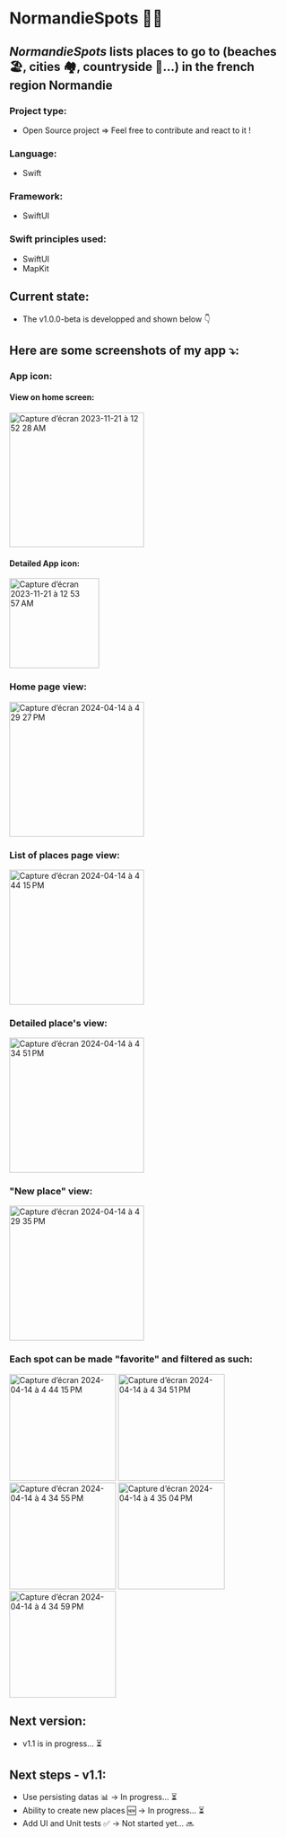 #  NormandieSpots 🥾🧭

## *NormandieSpots* lists places to go to (beaches 🏖️, cities 🏘️, countryside 🐄...) in the french region Normandie

### Project type:
- Open Source project => Feel free to contribute and react to it !

### Language:
- Swift

### Framework:
- SwiftUI

### Swift principles used:
- SwiftUI
- MapKit

## Current state:
- The v1.0.0-beta is developped and shown below 👇

## Here are some screenshots of my app ⤵️:

### App icon:
#### View on home screen:
<img width="240" alt="Capture d’écran 2023-11-21 à 12 52 28 AM" src="https://github.com/doriandevtech/NormandieSpots/assets/61510923/86b50362-bd15-4ebf-9504-70d0983b44ae">

#### Detailed App icon:
<img width="160" alt="Capture d’écran 2023-11-21 à 12 53 57 AM" src="https://github.com/doriandevtech/NormandieSpots/assets/61510923/84cd0f53-1969-4d97-85e3-b3143fbdc701">

### Home page view:
<img width="240" alt="Capture d’écran 2024-04-14 à 4 29 27 PM" src="https://github.com/doriandevtech/NormandieSpots/assets/61510923/2dbee659-1172-450c-820e-6a627d9f1c48">

### List of places page view:
<img width="240" alt="Capture d’écran 2024-04-14 à 4 44 15 PM" src="https://github.com/doriandevtech/NormandieSpots/assets/61510923/170db6b3-49cf-4adb-9f96-ae09351d51a7">

### Detailed place's view:
<img width="240" alt="Capture d’écran 2024-04-14 à 4 34 51 PM" src="https://github.com/doriandevtech/NormandieSpots/assets/61510923/71870383-87b6-4c83-831d-101bcc337df0">

### "New place" view:
<img width="240" alt="Capture d’écran 2024-04-14 à 4 29 35 PM" src="https://github.com/doriandevtech/NormandieSpots/assets/61510923/77e106e5-288b-4343-adb4-3ebdda136fb3">

###  Each spot can be made "favorite" and filtered as such:
<img width="190" alt="Capture d’écran 2024-04-14 à 4 44 15 PM" src="https://github.com/doriandevtech/NormandieSpots/assets/61510923/f9302797-f600-43a4-9a52-3248e9bfc1a0">
<img width="190" alt="Capture d’écran 2024-04-14 à 4 34 51 PM" src="https://github.com/doriandevtech/NormandieSpots/assets/61510923/6275116b-85ba-458c-a8f7-442f2ad1538b">
<img width="190" alt="Capture d’écran 2024-04-14 à 4 34 55 PM" src="https://github.com/doriandevtech/NormandieSpots/assets/61510923/a5164091-e476-4d44-ba50-52b4adf6e975">
<img width="190" alt="Capture d’écran 2024-04-14 à 4 35 04 PM" src="https://github.com/doriandevtech/NormandieSpots/assets/61510923/f1a45c37-5488-4e12-9c9e-6f9fe3729ee4">
<img width="190" alt="Capture d’écran 2024-04-14 à 4 34 59 PM" src="https://github.com/doriandevtech/NormandieSpots/assets/61510923/f1362cd9-57c6-4c9c-8dcb-71c7a5f4d23a">

## Next version:
- v1.1 is in progress... ⏳

## Next steps - v1.1:
- Use persisting datas 📊 -> In progress... ⏳
- Ability to create new places 🆕 -> In progress... ⏳
- Add UI and Unit tests ✅ -> Not started yet... 🔜
